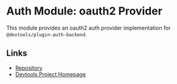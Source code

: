 # Auth Module: oauth2 Provider

This module provides an oauth2 auth provider implementation for `@devtools/plugin-auth-backend`.

## Links

- [Repository](https://oauth2.com/khulnasoft/devtools/tree/master/plugins/auth-backend-module-oauth2-provider)
- [Devtools Project Homepage](https://devtools.khulnasoft.com)
